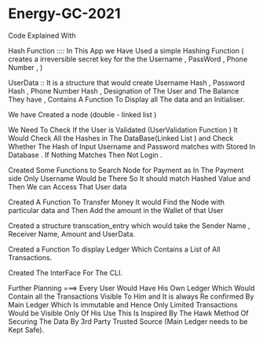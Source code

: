 # Energy-GC-2021
Code Explained With 

Hash Function ::::
In This App we Have Used a simple Hashing Function ( creates a irreversible secret key for the the Username , PassWord , Phone Number ,   )

UserData :: 
It is a structure that would create Username Hash , Password Hash , Phone Number Hash , Designation of The User and The Balance They have , 
Contains A Function To Display all The data and an Initialiser.

We have Created a node (double - linked list )

We Need To Check If the User is Validated (UserValidation Function )
	It Would Check All the Hashes in The DataBase(Linked List ) and Check Whether The Hash of Input Username and Password matches with Stored In Database . 
If Nothing Matches Then Not Login .

Created Some Functions to Search Node for Payment as In The Payment side  Only Username Would be There So It should match Hashed Value and Then We can Access That User data

Created A Function To Transfer Money 
	It would Find the Node with particular data and Then Add the amount in the Wallet of that User


Created a structure  transcation_entry which would take the Sender Name , Receiver Name, Amount  and UserData. 

Created a Function To display Ledger Which Contains a List of All Transactions.

Created The InterFace For The CLI.


Further Planning 
===> Every User Would Have His Own Ledger Which Would Contain all the Transactions Visible To Him and It is always Re confirmed By Main Ledger Which Is immutable and Hence Only Limited Transactions Would be Visible Only Of His Use
This Is Inspired By The Hawk Method Of Securing The Data By 3rd Party Trusted Source (Main Ledger needs to be Kept Safe).

